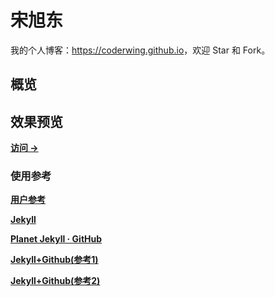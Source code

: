 # 宋旭东

我的个人博客：<https://coderwing.github.io>，欢迎 Star 和 Fork。

## 概览

<!-- vim-markdown-toc GFM -->
<!-- vim-markdown-toc -->

## 效果预览

**[访问 &rarr;](https://coderwing.github.io)**

### 使用参考
**[用户参考](https://mazhuang.org/2020/05/03/blog-template-qna/)**

**[Jekyll](http://jekyllcn.com/)**

**[Planet Jekyll · GitHub](https://github.com/planetjekyll)**

**[Jekyll+Github(参考1)](https://blog.csdn.net/weixin_52796272/article/details/110728102)**

**[Jekyll+Github(参考2)](https://www.jianshu.com/p/9f71e260925d)**